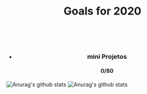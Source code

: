 
<h1 align="center">Goals for 2020</h1>
<br/>
<br/>
<br/>

-   <div  align="center"> <h3>mini Projetos</h4> <h4 >0/80</h3></div> 

![Anurag's github stats](https://github-readme-stats.vercel.app/api?username=ArthurMaverick&show_icons=true&theme=radical)
![Anurag's github stats](https://github-readme-stats.vercel.app/api?username=ArthurMaverick&hide=stars,contribs,prs&show_icons=true&theme=radical)

                   



